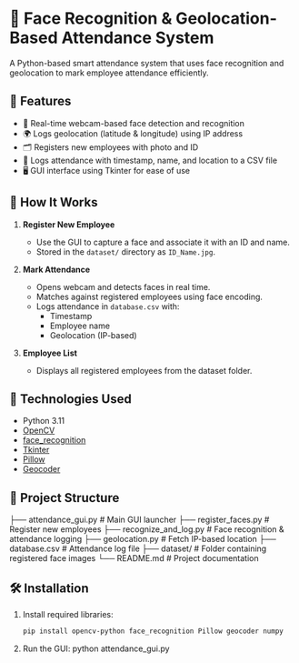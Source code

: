 # 🧠 Face Recognition & Geolocation-Based Attendance System

A Python-based smart attendance system that uses face recognition and geolocation to mark employee attendance efficiently.

## 📌 Features

- 🎥 Real-time webcam-based face detection and recognition
- 🌍 Logs geolocation (latitude & longitude) using IP address
- 🗂️ Registers new employees with photo and ID
- 🧾 Logs attendance with timestamp, name, and location to a CSV file
- 🖥️ GUI interface using Tkinter for ease of use

## 🚀 How It Works

1. **Register New Employee**  
   - Use the GUI to capture a face and associate it with an ID and name.
   - Stored in the `dataset/` directory as `ID_Name.jpg`.

2. **Mark Attendance**  
   - Opens webcam and detects faces in real time.
   - Matches against registered employees using face encoding.
   - Logs attendance in `database.csv` with:
     - Timestamp
     - Employee name
     - Geolocation (IP-based)

3. **Employee List**  
   - Displays all registered employees from the dataset folder.

## 🧰 Technologies Used

- Python 3.11
- [OpenCV](https://opencv.org/)
- [face_recognition](https://github.com/ageitgey/face_recognition)
- [Tkinter](https://docs.python.org/3/library/tkinter.html)
- [Pillow](https://python-pillow.org/)
- [Geocoder](https://geocoder.readthedocs.io/)

## 📁 Project Structure

├── attendance_gui.py # Main GUI launcher
├── register_faces.py # Register new employees
├── recognize_and_log.py # Face recognition & attendance logging
├── geolocation.py # Fetch IP-based location
├── database.csv # Attendance log file
├── dataset/ # Folder containing registered face images
└── README.md # Project documentation


## 🛠️ Installation

1. Install required libraries:
   ```bash
   pip install opencv-python face_recognition Pillow geocoder numpy

2. Run the GUI:
   python attendance_gui.py
